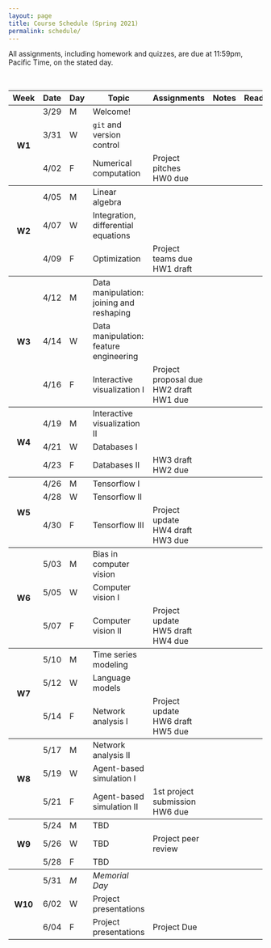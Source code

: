 ```yaml
---
layout: page
title: Course Schedule (Spring 2021)
permalink: schedule/
---
```


All assignments, including homework and quizzes, are due at 11:59pm, Pacific Time, on the stated day. 

<br>

<table style="width:100%">
    <tr>
        <th><div class="sr_only">Week</div></th>
        <th><div class="sr_only">Date</div></th>
        <th><div class="sr_only">Day</div></th>
        <th><div class="sr_only">Topic</div></th>
        <th>Assignments</th>
        <th>Notes</th>
        <th>Readings</th>
    </tr>
    <tbody class="week">
    <tr>
        <th rowspan="3" class="week_marker_odd"> W1 </th>
        <td>3/29</td>
        <td>M</td>
        <td>Welcome!</td>
        <td></td>
        <td></td>
        <td></td>
    </tr>
    <tr>
        <td>3/31</td>
        <td>W</td>
        <td><code>git</code> and version control</td>
        <td></td>
        <td></td>
        <td></td>
    </tr>
    <tr>
        <td>4/02</td>
        <td>F</td>
        <td>Numerical computation</td>
        <td>
            <div class="project">Project pitches</div>
            <div class = "hw">HW0 due</div>
            <!-- <div class = "assignment">HW1 assigned</div> -->
        </td>
        <td></td>
        <td></td>
    </tr>
    </tbody>
    <tbody class="week">
        <tr>
            <th rowspan="3" class="week_marker_even"> W2 </th>
            <td>4/05</td>
            <td>M</td>
            <td>Linear algebra</td>
            <td></td>
            <td></td>
            <td></td>
        </tr>
        <tr>
            <td>4/07</td>
            <td>W</td>
            <td>Integration, differential equations</td>
            <td></td>
            <td></td>
        </tr>
        <tr>
            <td>4/09</td>
            <td>F</td>
            <td>Optimization</td>
            <td>    
                <div class="project">Project teams due</div>
                <div class = "hw-draft">HW1 draft</div>
                <!-- <div class = "assignment">HW2 assigned</div> -->
            </td>
            <td></td>
            <td></td>
        </tr>
    </tbody>
    <tbody class="week">
        <tr>
            <th rowspan="3" class="week_marker_odd"> W3 </th>
            <td>4/12</td>
            <td>M</td>
            <td>Data manipulation: <br> joining and reshaping</td>
            <td></td>
            <td></td>
            <td></td>
        </tr>
        <tr>
            <td>4/14</td>
            <td>W</td>
            <td>Data manipulation: <br> feature engineering</td>
            <td></td>
            <td></td>
            <td></td>
        </tr>
        <tr>
            <td>4/16</td>
            <td>F</td>
            <td>Interactive visualization I</td>
            <td>    
                <div class="project">Project proposal due</div>
                <div class = "hw-draft">HW2 draft</div>
                <div class = "hw">HW1 due</div>
            </td>
            <td></td>
            <td></td>
        </tr>
    </tbody>
    <tbody class="week">
        <tr>
            <th rowspan="3" class="week_marker_even"> W4 </th>
            <td>4/19</td>
            <td>M</td>
            <td>Interactive visualization II</td>
            <td></td>
            <td></td>
            <td></td>
        </tr>
        <tr>
            <td>4/21</td>
            <td>W</td>
            <td>Databases I</td>
            <td></td>
            <td></td>
            <td></td>
        </tr>
        <tr>
            <td>4/23</td>
            <td>F</td>
            <td>Databases II</td>
            <td>
                <div class = "hw-draft">HW3 draft</div>
                <div class = "hw">HW2 due</div>
            </td>
            <td></td>
            <td></td>
        </tr>
    </tbody>
    <tbody class="week">
        <tr>
            <th rowspan="3" class="week_marker_odd"> W5 </th>
            <td>4/26</td>
            <td>M</td>
            <td>Tensorflow I</td>
            <td></td>
            <td></td>
            <td></td>
        </tr>
        <tr>
            <td>4/28</td>
            <td>W</td>
            <td>Tensorflow II</td>
            <td></td>
            <td></td>
            <td></td>
        </tr>
        <tr>
            <td>4/30</td>
            <td>F</td>
            <td>Tensorflow III</td>
            <td>
                <div class="project">Project update</div>
                <div class = "hw-draft">HW4 draft</div>
                <div class = "hw">HW3 due</div>
            </td>    
            <td></td>
            <td></td>
        </tr>
    </tbody>
    <tbody class="week">
        <tr>
            <th rowspan="3" class="week_marker_even"> W6 </th>
            <td>5/03</td>
            <td>M</td>
            <td>Bias in computer vision</td>
            <td></td>
            <td></td>
            <td></td>
        </tr>
        <tr>
            <td>5/05</td>
            <td>W</td>
            <td>Computer vision I</td>
            <td></td>
            <td></td>
            <td></td>
        </tr>
        <tr>
            <td>5/07</td>
            <td>F</td>
            <td>Computer vision II</td>
            <td>
                <div class="project">Project update</div>
                <div class = "hw-draft">HW5 draft</div>
                <div class = "hw">HW4 due</div>
            </td> 
            <td></td>
            <td></td>
        </tr>
    </tbody>
    <tbody class="week">
        <tr>
            <th rowspan="3" class="week_marker_odd"> W7 </th>
            <td>5/10</td>
            <td>M</td>
            <td>Time series modeling</td>
            <td></td>
            <td></td>
            <td></td>
        </tr>
        <tr>
            <td>5/12</td>
            <td>W</td>
            <td>Language models</td>
            <td></td>
            <td></td>
            <td></td>
        </tr>
        <tr>
            <td>5/14</td>
            <td>F</td>
            <td>Network analysis I</td>
            <td>
                <div class="project">Project update</div>
                <div class = "hw-draft">HW6 draft</div>
                <div class = "hw">HW5 due</div>
            </td> 
            <td></td>
            <td></td>
        </tr>
    </tbody>
    <tbody class="week">
        <tr>
            <th rowspan="3" class="week_marker_even"> W8 </th>
            <td>5/17</td>
            <td>M</td>
            <td>Network analysis II</td>
            <td></td>
            <td></td>
            <td></td>
        </tr>
        <tr>
            <td>5/19</td>
            <td>W</td>
            <td>Agent-based simulation I</td>
            <td></td>
            <td></td>
            <td></td>
        </tr>
        <tr>
            <td>5/21</td>
            <td>F</td>
            <td>Agent-based simulation II</td>
            <td>
                <div class="project">1st project submission</div>
                <div class = "hw">HW6 due</div>
            </td> 
            <td></td>
            <td></td>
        </tr>
    </tbody>
    <tbody class="week">
        <tr>
            <th rowspan="3" class="week_marker_odd"> W9 </th>
            <td>5/24</td>
            <td>M</td>
            <td>TBD</td>
            <td></td>
            <td></td>
            <td></td>
        </tr>
        <tr>
            <td>5/26</td>
            <td>W</td>
            <td>TBD</td>
            <td>
                <div class="project">Project peer review</div>
            </td>
            <td></td>
            <td></td>
        </tr>
        <tr>
            <td>5/28</td>
            <td>F</td>
            <td>TBD</td>
            <td>
            </td>
            <td></td>
            <td></td>
        </tr>
    </tbody>
    <tbody class="week">
        <tr>
            <th rowspan="3" class="week_marker_even"> W10 </th>
            <td>5/31</td>
            <td><i>M</i></td>
            <td><i>Memorial Day</i></td>
            <td></td>
            <td></td>
            <td></td>
        </tr>
        <tr>
            <td>6/02</td>
            <td>W</td>
            <td><div class="project">Project presentations</div></td>
            <td></td>
            <td></td>
            <td></td>
        </tr>
        <tr>
            <td>6/04</td>
            <td>F</td>
            <td><div class="project">Project presentations</div></td>
            <td>
                <div class="project">Project Due</div>
            </td>
            <td></td>
            <td></td>
        </tr>
    </tbody>
</table>